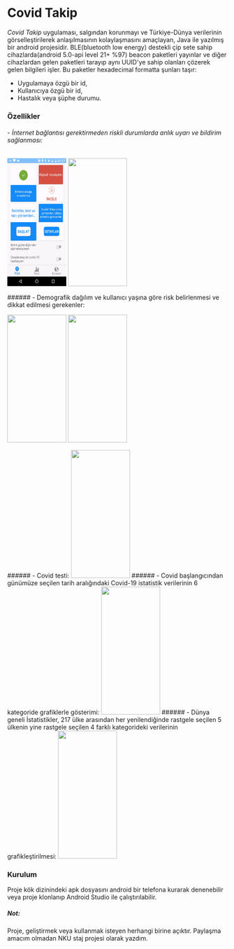 # Covid Takip

*Covid Takip* uygulaması, salgından korunmayı ve Türkiye-Dünya verilerinin görselleştirilerek anlaşılmasının kolaylaşmasını amaçlayan, Java ile yazılmış bir android projesidir. BLE(bluetooth low energy) destekli çip sete sahip cihazlarda(android 5.0-api level 21+ %97) beacon paketleri yayınlar ve diğer cihazlardan gelen paketleri tarayıp aynı UUID'ye sahip olanları çözerek gelen bilgileri işler. Bu paketler hexadecimal formatta şunları taşır:

- Uygulamaya özgü bir id, 
- Kullanıcıya özgü bir id,
- Hastalık veya şüphe durumu.

### Özellikler
###### - İnternet bağlantısı gerektirmeden riskli durumlarda anlık uyarı ve bildirim sağlanması:
  <p float="left">
    <img src="cagif/suspicion.gif" width="135" height="292">
    <img src="cagif/notification.gif" width="135" height="292">
  </p>
###### - Demografik dağılım ve kullanıcı yaşına göre risk belirlenmesi ve dikkat edilmesi gerekenler:
  <p float="left">
    <img src="cagif/detay_home.gif" width="135" height="292">
    <img src="cagif/oneri.gif" width="135" height="292">
  </p>
###### - Covid testi:
<img src="cagif/test_home.gif" width="135" height="292">
###### - Covid başlangıcından günümüze seçilen tarih aralığındaki Covid-19 istatistik verilerinin 6 kategoride grafiklerle gösterimi:
<img src="cagif/local_graphs.gif" width="135" height="292">
###### - Dünya geneli İstatistikler, 217 ülke arasından her yenilendiğinde rastgele seçilen 5 ülkenin yine rastgele seçilen 4 farklı kategorideki verilerinin grafikleştirilmesi:
<img src="cagif/global_graph.gif" width="135" height="292">

### Kurulum
Proje kök dizinindeki apk dosyasını android bir telefona kurarak denenebilir veya proje klonlanıp Android Studio ile çalıştırılabilir.

##### Not:
Proje, geliştirmek veya kullanmak isteyen herhangi birine açıktır. Paylaşma amacım olmadan NKU staj projesi olarak yazdım.
